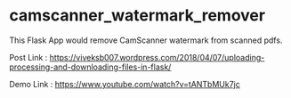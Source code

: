 # camscanner_watermark_remover
This Flask App would remove CamScanner watermark from scanned pdfs.

Post Link : https://viveksb007.wordpress.com/2018/04/07/uploading-processing-and-downloading-files-in-flask/

Demo Link : https://www.youtube.com/watch?v=tANTbMUk7jc
